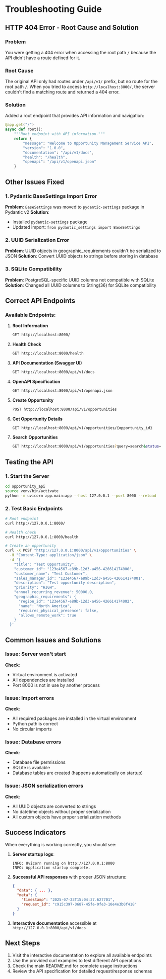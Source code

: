 # Troubleshooting Guide

## HTTP 404 Error - Root Cause and Solution

### Problem
You were getting a 404 error when accessing the root path `/` because the API didn't have a route defined for it.

### Root Cause
The original API only had routes under `/api/v1/` prefix, but no route for the root path `/`. When you tried to access `http://localhost:8000/`, the server couldn't find a matching route and returned a 404 error.

### Solution
Added a root endpoint that provides API information and navigation:

```python
@app.get("/")
async def root():
    """Root endpoint with API information."""
    return {
        "message": "Welcome to Opportunity Management Service API",
        "version": "1.0.0",
        "documentation": "/api/v1/docs",
        "health": "/health",
        "openapi": "/api/v1/openapi.json"
    }
```

## Other Issues Fixed

### 1. Pydantic BaseSettings Import Error
**Problem**: `BaseSettings` was moved to `pydantic-settings` package in Pydantic v2
**Solution**: 
- Installed `pydantic-settings` package
- Updated import: `from pydantic_settings import BaseSettings`

### 2. UUID Serialization Error
**Problem**: UUID objects in geographic_requirements couldn't be serialized to JSON
**Solution**: Convert UUID objects to strings before storing in database

### 3. SQLite Compatibility
**Problem**: PostgreSQL-specific UUID columns not compatible with SQLite
**Solution**: Changed all UUID columns to String(36) for SQLite compatibility

## Correct API Endpoints

### Available Endpoints:

1. **Root Information**
   ```bash
   GET http://localhost:8000/
   ```

2. **Health Check**
   ```bash
   GET http://localhost:8000/health
   ```

3. **API Documentation (Swagger UI)**
   ```bash
   GET http://localhost:8000/api/v1/docs
   ```

4. **OpenAPI Specification**
   ```bash
   GET http://localhost:8000/api/v1/openapi.json
   ```

5. **Create Opportunity**
   ```bash
   POST http://localhost:8000/api/v1/opportunities
   ```

6. **Get Opportunity Details**
   ```bash
   GET http://localhost:8000/api/v1/opportunities/{opportunity_id}
   ```

7. **Search Opportunities**
   ```bash
   GET http://localhost:8000/api/v1/opportunities?query=search&status=DRAFT
   ```

## Testing the API

### 1. Start the Server
```bash
cd opportunity_api
source venv/bin/activate
python -m uvicorn app.main:app --host 127.0.0.1 --port 8000 --reload
```

### 2. Test Basic Endpoints
```bash
# Root endpoint
curl http://127.0.0.1:8000/

# Health check
curl http://127.0.0.1:8000/health

# Create an opportunity
curl -X POST "http://127.0.0.1:8000/api/v1/opportunities" \
  -H "Content-Type: application/json" \
  -d '{
    "title": "Test Opportunity",
    "customer_id": "123e4567-e89b-12d3-a456-426614174000",
    "customer_name": "Test Customer",
    "sales_manager_id": "123e4567-e89b-12d3-a456-426614174001",
    "description": "Test opportunity description",
    "priority": "HIGH",
    "annual_recurring_revenue": 50000.0,
    "geographic_requirements": {
      "region_id": "123e4567-e89b-12d3-a456-426614174002",
      "name": "North America",
      "requires_physical_presence": false,
      "allows_remote_work": true
    }
  }'
```

## Common Issues and Solutions

### Issue: Server won't start
**Check**: 
- Virtual environment is activated
- All dependencies are installed
- Port 8000 is not in use by another process

### Issue: Import errors
**Check**:
- All required packages are installed in the virtual environment
- Python path is correct
- No circular imports

### Issue: Database errors
**Check**:
- Database file permissions
- SQLite is available
- Database tables are created (happens automatically on startup)

### Issue: JSON serialization errors
**Check**:
- All UUID objects are converted to strings
- No datetime objects without proper serialization
- All custom objects have proper serialization methods

## Success Indicators

When everything is working correctly, you should see:

1. **Server startup logs**:
   ```
   INFO: Uvicorn running on http://127.0.0.1:8000
   INFO: Application startup complete.
   ```

2. **Successful API responses** with proper JSON structure:
   ```json
   {
     "data": { ... },
     "meta": {
       "timestamp": "2025-07-23T15:04:37.627701",
       "request_id": "c915c397-0687-45fe-9fe3-10e4e3b0f418"
     }
   }
   ```

3. **Interactive documentation** accessible at `http://127.0.0.1:8000/api/v1/docs`

## Next Steps

1. Visit the interactive documentation to explore all available endpoints
2. Use the provided curl examples to test different API operations
3. Check the main README.md for complete usage instructions
4. Review the API specification for detailed request/response schemas
